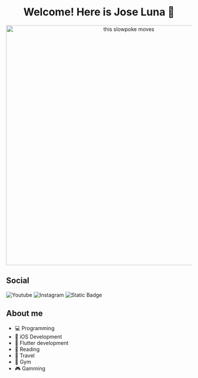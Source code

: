 <div align="center">
  <h1>
    Welcome! Here is Jose Luna 👋
  </h1>
  <img src="https://github.com/Rexmoon/Rexmoon/assets/111804230/17f55264-d647-426c-bce3-c8c15470bec0" alt="this slowpoke moves"  width="650"/>
</div>

<h2>
  Social
</h2>

![Youtube](https://img.shields.io/badge/Jose%20Luna-gray?style=flat&logo=youtube&logoColor=red&link=https%3A%2F%2Fwww.youtube.com%2Fchannel%2FUCG60QMS3D4pT2v0XygDZTxw)
![Instagram](https://img.shields.io/badge/Jose%20Luna-white?style=flat&logo=Instagram&logoColor=red&link=https%3A%2F%2Fwww.instagram.com%2Fbryan.luna.escoto%2F)
![Static Badge](https://img.shields.io/badge/%F0%9F%A5%87Best%20Project-blue?style=flat&logoColor=blue&link=https%3A%2F%2Fgithub.com%2FRexmoon%2FWebSockets-Sample-iOS-App)

## About me
- 💻 Programming
- 📱 iOS Development
- 🎯 Flutter development
- 📕 Reading
- 🚌 Travel
- 💪 Gym
- 🎮 Gamming
  
<!--
**Rexmoon/Rexmoon** is a ✨ _special_ ✨ repository because its `README.md` (this file) appears on your GitHub profile.

Here are some ideas to get you started:

- 🔭 I’m currently working on ...
- 🌱 I’m currently learning ...
- 👯 I’m looking to collaborate on ...
- 🤔 I’m looking for help with ...
- 💬 Ask me about ...
- 📫 How to reach me: ...
- 😄 Pronouns: ...
- ⚡ Fun fact: ...
-->
